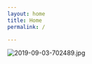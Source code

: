 ```yaml
---
layout: home
title: Home
permalink: /

---
```


![2019-09-03-702489.jpg](https://davidheus.github.io/heus_calisthenics//assets/2019-09-03-702489.jpg)
<!-- No need to edit this file, change the values in the config instead, and create posts and pages -->